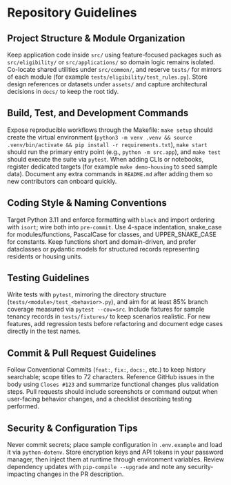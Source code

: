# Repository Guidelines

## Project Structure & Module Organization
Keep application code inside `src/` using feature-focused packages such as `src/eligibility/` or `src/applications/` so domain logic remains isolated. Co-locate shared utilities under `src/common/`, and reserve `tests/` for mirrors of each module (for example `tests/eligibility/test_rules.py`). Store design references or datasets under `assets/` and capture architectural decisions in `docs/` to keep the root tidy.

## Build, Test, and Development Commands
Expose reproducible workflows through the Makefile: `make setup` should create the virtual environment (`python3 -m venv .venv && source .venv/bin/activate && pip install -r requirements.txt`), `make start` should run the primary entry point (e.g., `python -m src.app`), and `make test` should execute the suite via `pytest`. When adding CLIs or notebooks, register dedicated targets (for example `make demo-housing` to seed sample data). Document any extra commands in `README.md` after adding them so new contributors can onboard quickly.

## Coding Style & Naming Conventions
Target Python 3.11 and enforce formatting with `black` and import ordering with `isort`; wire both into `pre-commit`. Use 4-space indentation, snake_case for modules/functions, PascalCase for classes, and UPPER_SNAKE_CASE for constants. Keep functions short and domain-driven, and prefer dataclasses or pydantic models for structured records representing residents or housing units.

## Testing Guidelines
Write tests with `pytest`, mirroring the directory structure (`tests/<module>/test_<behavior>.py`), and aim for at least 85% branch coverage measured via `pytest --cov=src`. Include fixtures for sample tenancy records in `tests/fixtures/` to keep scenarios realistic. For new features, add regression tests before refactoring and document edge cases directly in the test names.

## Commit & Pull Request Guidelines
Follow Conventional Commits (`feat:`, `fix:`, `docs:`, etc.) to keep history searchable; scope titles to 72 characters. Reference GitHub issues in the body using `Closes #123` and summarize functional changes plus validation steps. Pull requests should include screenshots or command output when user-facing behavior changes, and a checklist describing testing performed.

## Security & Configuration Tips
Never commit secrets; place sample configuration in `.env.example` and load it via `python-dotenv`. Store encryption keys and API tokens in your password manager, then inject them at runtime through environment variables. Review dependency updates with `pip-compile --upgrade` and note any security-impacting changes in the PR description.
